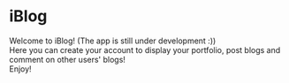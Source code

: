 # iBlog
Welcome to iBlog! (The app is still under development :))<br />
Here you can create your account to display your portfolio, post blogs and comment on other users' blogs!<br />
Enjoy!
